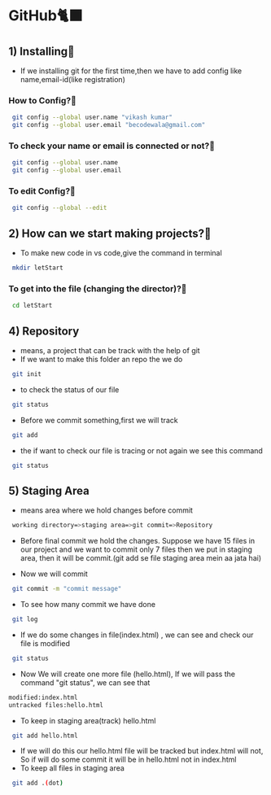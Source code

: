 
# GitHub🐈‍⬛
## 1) Installing🔗
- If we installing git for the first time,then we have to add config like name,email-id(like registration)
### How to Config?🤔

 ```bash
  git config --global user.name "vikash kumar"
  git config --global user.email "becodewala@gmail.com"
```
### To check your name or email is connected or not?🤔
 ```bash
  git config --global user.name 
  git config --global user.email 
```
### To edit Config?🤔
 ```bash
  git config --global --edit  
```
## 2) How can we start making projects?🤔
- To make new code in vs code,give the command in terminal
 ```bash
  mkdir letStart  
```
### To get into the file (changing the director)?🤔
 ```bash
  cd letStart  
```
## 4) Repository
- means, a project that can be track with the help of git
- If we want to make this folder an repo the we do
 ```bash
  git init  
```
- to check the status of our file
 ```bash
  git status  
```
- Before we commit something,first we will track 
 ```bash
  git add  
```
- the if want to check our file is tracing or not again we see this command
 ```bash
  git status  
```
## 5) Staging Area

- means area where we hold changes before commit

 ```bash
  working directory=>staging area=>git commit=>Repository  
```
- Before final commit we hold the changes. Suppose we have 15 files in our project and we want to commit only 7 files then we put in staging area, then it will be commit.(git add se file staging area mein aa jata hai)

- Now we will commit
 ```bash
  git commit -m "commit message" 
```
- To see how many commit we have done
 ```bash
  git log  
```
- If we do some changes in file(index.html) , we can see and check our file is modified
 ```bash
  git status  
```
- Now We will create one more file (hello.html), If we will pass the command "git status", we can see that
 ```bash
 modified:index.html
 untracked files:hello.html  
```
- To keep in staging area(track) hello.html
 ```bash
  git add hello.html  
```
- If we will do this our hello.html file will be tracked but index.html will not, So if will do some commit it will be in hello.html not in index.html
- To keep all files in staging area
 ```bash
  git add .(dot) 
```
